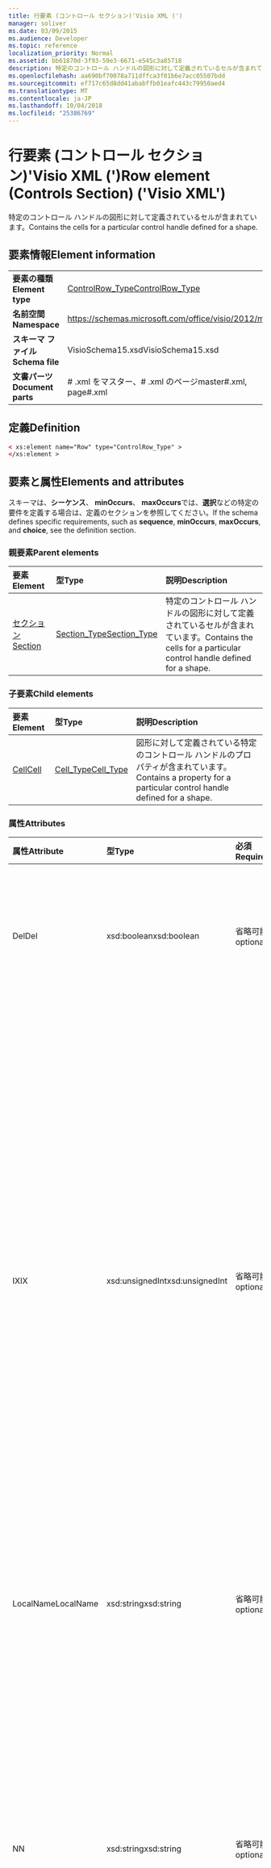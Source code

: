 ```yaml
---
title: 行要素 (コントロール セクション)'Visio XML (')
manager: soliver
ms.date: 03/09/2015
ms.audience: Developer
ms.topic: reference
localization_priority: Normal
ms.assetid: bb61870d-3f93-59e3-6671-e545c3a85718
description: 特定のコントロール ハンドルの図形に対して定義されているセルが含まれています。
ms.openlocfilehash: aa690bf70078a711dffca3f01b6e7acc05507bdd
ms.sourcegitcommit: ef717c65d8dd41ababffb01eafc443c79950aed4
ms.translationtype: MT
ms.contentlocale: ja-JP
ms.lasthandoff: 10/04/2018
ms.locfileid: "25386769"
---
```

# <a name="row-element-controls-section-visio-xml"></a><span data-ttu-id="f9072-103">行要素 (コントロール セクション)'Visio XML (')</span><span class="sxs-lookup"><span data-stu-id="f9072-103">Row element (Controls Section) ('Visio XML')</span></span>

<span data-ttu-id="f9072-104">特定のコントロール ハンドルの図形に対して定義されているセルが含まれています。</span><span class="sxs-lookup"><span data-stu-id="f9072-104">Contains the cells for a particular control handle defined for a shape.</span></span>
  
## <a name="element-information"></a><span data-ttu-id="f9072-105">要素情報</span><span class="sxs-lookup"><span data-stu-id="f9072-105">Element information</span></span>

|||
|:-----|:-----|
|<span data-ttu-id="f9072-106">**要素の種類**</span><span class="sxs-lookup"><span data-stu-id="f9072-106">**Element type**</span></span> <br/> |[<span data-ttu-id="f9072-107">ControlRow_Type</span><span class="sxs-lookup"><span data-stu-id="f9072-107">ControlRow_Type</span></span>](controlrow_type-complextypevisio-xml.md) <br/> |
|<span data-ttu-id="f9072-108">**名前空間**</span><span class="sxs-lookup"><span data-stu-id="f9072-108">**Namespace**</span></span> <br/> |https://schemas.microsoft.com/office/visio/2012/main  <br/> |
|<span data-ttu-id="f9072-109">**スキーマ ファイル**</span><span class="sxs-lookup"><span data-stu-id="f9072-109">**Schema file**</span></span> <br/> |<span data-ttu-id="f9072-110">VisioSchema15.xsd</span><span class="sxs-lookup"><span data-stu-id="f9072-110">VisioSchema15.xsd</span></span>  <br/> |
|<span data-ttu-id="f9072-111">**文書パーツ**</span><span class="sxs-lookup"><span data-stu-id="f9072-111">**Document parts**</span></span> <br/> |<span data-ttu-id="f9072-112"># .xml をマスター、# .xml のページ</span><span class="sxs-lookup"><span data-stu-id="f9072-112">master#.xml, page#.xml</span></span>  <br/> |
   
## <a name="definition"></a><span data-ttu-id="f9072-113">定義</span><span class="sxs-lookup"><span data-stu-id="f9072-113">Definition</span></span>

```XML
< xs:element name="Row" type="ControlRow_Type" >
</xs:element >
```

## <a name="elements-and-attributes"></a><span data-ttu-id="f9072-114">要素と属性</span><span class="sxs-lookup"><span data-stu-id="f9072-114">Elements and attributes</span></span>

<span data-ttu-id="f9072-115">スキーマは、**シーケンス**、 **minOccurs**、 **maxOccurs**では、**選択**などの特定の要件を定義する場合は、定義のセクションを参照してください。</span><span class="sxs-lookup"><span data-stu-id="f9072-115">If the schema defines specific requirements, such as **sequence**, **minOccurs**, **maxOccurs**, and **choice**, see the definition section.</span></span> 
  
### <a name="parent-elements"></a><span data-ttu-id="f9072-116">親要素</span><span class="sxs-lookup"><span data-stu-id="f9072-116">Parent elements</span></span>

|<span data-ttu-id="f9072-117">**要素**</span><span class="sxs-lookup"><span data-stu-id="f9072-117">**Element**</span></span>|<span data-ttu-id="f9072-118">**型**</span><span class="sxs-lookup"><span data-stu-id="f9072-118">**Type**</span></span>|<span data-ttu-id="f9072-119">**説明**</span><span class="sxs-lookup"><span data-stu-id="f9072-119">**Description**</span></span>|
|:-----|:-----|:-----|
|[<span data-ttu-id="f9072-120">セクション</span><span class="sxs-lookup"><span data-stu-id="f9072-120">Section</span></span>](section-element-sheet_type-complextypevisio-xml.md) <br/> |[<span data-ttu-id="f9072-121">Section_Type</span><span class="sxs-lookup"><span data-stu-id="f9072-121">Section_Type</span></span>](section_type-complextypevisio-xml.md) <br/> |<span data-ttu-id="f9072-122">特定のコントロール ハンドルの図形に対して定義されているセルが含まれています。</span><span class="sxs-lookup"><span data-stu-id="f9072-122">Contains the cells for a particular control handle defined for a shape.</span></span>  <br/> |
   
### <a name="child-elements"></a><span data-ttu-id="f9072-123">子要素</span><span class="sxs-lookup"><span data-stu-id="f9072-123">Child elements</span></span>

|<span data-ttu-id="f9072-124">**要素**</span><span class="sxs-lookup"><span data-stu-id="f9072-124">**Element**</span></span>|<span data-ttu-id="f9072-125">**型**</span><span class="sxs-lookup"><span data-stu-id="f9072-125">**Type**</span></span>|<span data-ttu-id="f9072-126">**説明**</span><span class="sxs-lookup"><span data-stu-id="f9072-126">**Description**</span></span>|
|:-----|:-----|:-----|
|[<span data-ttu-id="f9072-127">Cell</span><span class="sxs-lookup"><span data-stu-id="f9072-127">Cell</span></span>](cell-element-controls-rowvisio-xml.md) <br/> |[<span data-ttu-id="f9072-128">Cell_Type</span><span class="sxs-lookup"><span data-stu-id="f9072-128">Cell_Type</span></span>](cell_type-complextypevisio-xml.md) <br/> |<span data-ttu-id="f9072-129">図形に対して定義されている特定のコントロール ハンドルのプロパティが含まれています。</span><span class="sxs-lookup"><span data-stu-id="f9072-129">Contains a property for a particular control handle defined for a shape.</span></span>  <br/> |
   
### <a name="attributes"></a><span data-ttu-id="f9072-130">属性</span><span class="sxs-lookup"><span data-stu-id="f9072-130">Attributes</span></span>

|<span data-ttu-id="f9072-131">**属性**</span><span class="sxs-lookup"><span data-stu-id="f9072-131">**Attribute**</span></span>|<span data-ttu-id="f9072-132">**型**</span><span class="sxs-lookup"><span data-stu-id="f9072-132">**Type**</span></span>|<span data-ttu-id="f9072-133">**必須**</span><span class="sxs-lookup"><span data-stu-id="f9072-133">**Required**</span></span>|<span data-ttu-id="f9072-134">**説明**</span><span class="sxs-lookup"><span data-stu-id="f9072-134">**Description**</span></span>|<span data-ttu-id="f9072-135">**使用可能な値**</span><span class="sxs-lookup"><span data-stu-id="f9072-135">**Possible values**</span></span>|
|:-----|:-----|:-----|:-----|:-----|
|<span data-ttu-id="f9072-136">Del</span><span class="sxs-lookup"><span data-stu-id="f9072-136">Del</span></span>  <br/> |<span data-ttu-id="f9072-137">xsd:boolean</span><span class="sxs-lookup"><span data-stu-id="f9072-137">xsd:boolean</span></span>  <br/> |<span data-ttu-id="f9072-138">省略可能</span><span class="sxs-lookup"><span data-stu-id="f9072-138">optional</span></span>  <br/> |<span data-ttu-id="f9072-139">マスター シェイプから継承される行が削除されたかどうかを指定します。</span><span class="sxs-lookup"><span data-stu-id="f9072-139">Specifies whether a row that would otherwise be inherited from a master shape has been deleted.</span></span>  <br/> |<span data-ttu-id="f9072-140">Xsd:boolean の値を入力します。</span><span class="sxs-lookup"><span data-stu-id="f9072-140">Values of the xsd:boolean type.</span></span>  <br/> |
|<span data-ttu-id="f9072-141">IX</span><span class="sxs-lookup"><span data-stu-id="f9072-141">IX</span></span>  <br/> |<span data-ttu-id="f9072-142">xsd:unsignedInt</span><span class="sxs-lookup"><span data-stu-id="f9072-142">xsd:unsignedInt</span></span>  <br/> |<span data-ttu-id="f9072-143">省略可能</span><span class="sxs-lookup"><span data-stu-id="f9072-143">optional</span></span>  <br/> |<span data-ttu-id="f9072-144">1 から始まる行の識別子を指定します。</span><span class="sxs-lookup"><span data-stu-id="f9072-144">Specifies the one-based identifier for the row.</span></span> <span data-ttu-id="f9072-145">特有である必要があり、同じセクションの他の識別子を超える。IX 属性は、文字、接続、フィールド、FillGradient、ジオメトリ、レイヤー、LineGradient、段落、校閲者、自由、およびタブのセクションでのみ使用します。</span><span class="sxs-lookup"><span data-stu-id="f9072-145">It should be unqiue and greater than other identifiers in the same section.The IX attribute is only used for the Character, Connection, Field, FillGradient, Geometry, Layer, LineGradient, Paragraph, Reviewer, Scratch, and Tabs sections.</span></span> <span data-ttu-id="f9072-146">行は、IX または N の属性の 1 つだけ配置できます。</span><span class="sxs-lookup"><span data-stu-id="f9072-146">A row can only have one of the IX or N attributes.</span></span>  <br/> |<span data-ttu-id="f9072-147">Xsd:unsignedInt の値を入力します。</span><span class="sxs-lookup"><span data-stu-id="f9072-147">Values of the xsd:unsignedInt type.</span></span>  <br/> |
|<span data-ttu-id="f9072-148">LocalName</span><span class="sxs-lookup"><span data-stu-id="f9072-148">LocalName</span></span>  <br/> |<span data-ttu-id="f9072-149">xsd:string</span><span class="sxs-lookup"><span data-stu-id="f9072-149">xsd:string</span></span>  <br/> |<span data-ttu-id="f9072-150">省略可能</span><span class="sxs-lookup"><span data-stu-id="f9072-150">optional</span></span>  <br/> |<span data-ttu-id="f9072-151">行の一意の言語に依存する名前を指定します。</span><span class="sxs-lookup"><span data-stu-id="f9072-151">Specifies the unique language-dependent name of the row.</span></span>  <br/> |<span data-ttu-id="f9072-152">Xsd:string の値を入力します。</span><span class="sxs-lookup"><span data-stu-id="f9072-152">Values of the xsd:string type.</span></span>  <br/> |
|<span data-ttu-id="f9072-153">N</span><span class="sxs-lookup"><span data-stu-id="f9072-153">N</span></span>  <br/> |<span data-ttu-id="f9072-154">xsd:string</span><span class="sxs-lookup"><span data-stu-id="f9072-154">xsd:string</span></span>  <br/> |<span data-ttu-id="f9072-155">省略可能</span><span class="sxs-lookup"><span data-stu-id="f9072-155">optional</span></span>  <br/> |<span data-ttu-id="f9072-156">行の一意の言語に依存しない名前を指定します。N 属性は、ユーザー、プロパティ、動作、コントロール、接続、ハイパーリンク、および ActionTag のセクションでのみ使用します。</span><span class="sxs-lookup"><span data-stu-id="f9072-156">Specifies the unique language-independent name of the row.The N attribute is only used for the User, Property, Actions, Control, Connection, Hyperlink, and ActionTag sections.</span></span> <span data-ttu-id="f9072-157">行は、IX または N の属性の 1 つだけ配置できます。</span><span class="sxs-lookup"><span data-stu-id="f9072-157">A row can only have one of the IX or N attributes.</span></span>  <br/> |<span data-ttu-id="f9072-158">Xsd:string の値を入力します。</span><span class="sxs-lookup"><span data-stu-id="f9072-158">Values of the xsd:string type.</span></span>  <br/> |
|<span data-ttu-id="f9072-159">SV 要素</span><span class="sxs-lookup"><span data-stu-id="f9072-159">T</span></span>  <br/> |<span data-ttu-id="f9072-160">xsd:string</span><span class="sxs-lookup"><span data-stu-id="f9072-160">xsd:string</span></span>  <br/> |<span data-ttu-id="f9072-161">省略可能</span><span class="sxs-lookup"><span data-stu-id="f9072-161">optional</span></span>  <br/> |<span data-ttu-id="f9072-162">行によって表され、ジオメトリの視覚エフェクトで使用される幾何学的なパスの種類を指定します。</span><span class="sxs-lookup"><span data-stu-id="f9072-162">Specifies the type of the geometric path represented by the row and used in geometry visualization.</span></span> <span data-ttu-id="f9072-163">T 属性は、[Geometry] セクションでのみ使用します。</span><span class="sxs-lookup"><span data-stu-id="f9072-163">The T attribute is only used for the Geometry section.</span></span>  <br/> |<span data-ttu-id="f9072-164">Xsd:string の値を入力します。</span><span class="sxs-lookup"><span data-stu-id="f9072-164">Values of the xsd:string type.</span></span>  <br/> |
   

